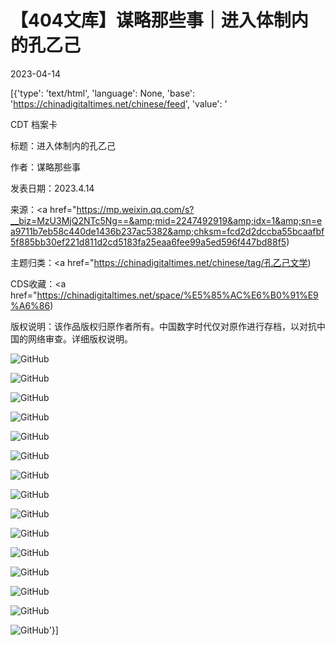 # 【404文库】谋略那些事｜进入体制内的孔乙己

2023-04-14

[{'type': 'text/html', 'language': None, 'base': 'https://chinadigitaltimes.net/chinese/feed', 'value': '



CDT 档案卡

标题：进入体制内的孔乙己

作者：谋略那些事

发表日期：2023.4.14

来源：<a href="https://mp.weixin.qq.com/s?__biz=MzU3MjQ2NTc5Ng==&amp;mid=2247492919&amp;idx=1&amp;sn=ea9711b7eb58c440de1436b237ac5382&amp;chksm=fcd2d2dccba55bcaafbf5f885bb30ef221d811d2cd5183fa25eaa6fee99a5ed596f447bd88f5)

主题归类：<a href="https://chinadigitaltimes.net/chinese/tag/孔乙己文学)

CDS收藏：<a href="https://chinadigitaltimes.net/space/%E5%85%AC%E6%B0%91%E9%A6%86)

版权说明：该作品版权归原作者所有。中国数字时代仅对原作进行存档，以对抗中国的网络审查。详细版权说明。





![GitHub](https://chinadigitaltimes.net/chinese/files/2023/04/1.png)

![GitHub](https://chinadigitaltimes.net/chinese/files/2023/04/2.png)

![GitHub](https://chinadigitaltimes.net/chinese/files/2023/04/3.png)

![GitHub](https://chinadigitaltimes.net/chinese/files/2023/04/4-1.png)

![GitHub](https://chinadigitaltimes.net/chinese/files/2023/04/5.png)

![GitHub](https://chinadigitaltimes.net/chinese/files/2023/04/6.png)

![GitHub](https://chinadigitaltimes.net/chinese/files/2023/04/7-2.png)

![GitHub](https://chinadigitaltimes.net/chinese/files/2023/04/8.png)

![GitHub](https://chinadigitaltimes.net/chinese/files/2023/04/9.png)

![GitHub](https://chinadigitaltimes.net/chinese/files/2023/04/10.png)

![GitHub](https://chinadigitaltimes.net/chinese/files/2023/04/11.png)

![GitHub](https://chinadigitaltimes.net/chinese/files/2023/04/12.png)

![GitHub](https://chinadigitaltimes.net/chinese/files/2023/04/13.png)

![GitHub](https://chinadigitaltimes.net/chinese/files/2023/04/14-1.png)

![GitHub](https://chinadigitaltimes.net/chinese/files/2023/04/15-1.png)'}]